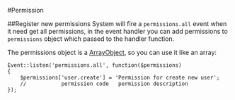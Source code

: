 #Permission

##Register new permissions
System will fire a `permissions.all` event when it need get all permissions, in the event handler you can add permissions to `permissions` object which passed to the handler function. 

The permissions object is a [ArrayObject][1], so you can use it like an array:

```
Event::listen('permissions.all', function($permissions)
{
    $permissions['user.create'] = 'Permission for create new user';
    //           permission code   permission description
});

```

[1]: http://php.net/manual/en/class.arrayobject.php